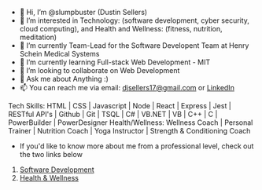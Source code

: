 - 👋 Hi, I’m @slumpbuster (Dustin Sellers)
- 👀 I’m interested in Technology: (software development, cyber security, cloud computing), and Health  and Wellness: (fitness, nutrition, meditation)
- 🔭 I’m currently Team-Lead for the Software Developent Team at Henry Schein Medical Systems
- 🌱 I’m currently learning Full-stack Web Development - MIT
- 💞️ I’m looking to collaborate on Web Development
- 💬 Ask me about Anything :)
- 📫 You can reach me via email: <djsellers17@gmail.com> or [LinkedIn](https://www.linkedin.com/in/dustinsellers/)

Tech Skills: HTML | CSS | Javascript | Node | React | Express | Jest | RESTful API's | Github | Git | TSQL | C# | VB.NET | VB | C++ | C | PowerBuilder | PowerDesigner
Health/Wellness: Wellness Coach | Personal Trainer | Nutrition Coach | Yoga Instructor | Strength & Conditioning Coach

- If you'd like to know more about me from a professional level, check out the two links below
1. [Software Development](https://github.com/slumpbuster/slumpbuster.github.io#readme)
2. [Health & Wellness](https://www.compassconditioning.com/certifications)

<!---
slumpbuster/slumpbuster is a ✨ special ✨ repository because its `README.md` (this file) appears on your GitHub profile.
You can click the Preview link to take a look at your changes.
--->
